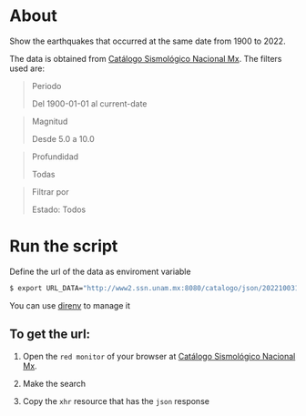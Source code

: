 # About

Show the earthquakes that occurred at the same date from 1900 to 2022.

The data is obtained from [Catálogo Sismológico Nacional Mx](http://www2.ssn.unam.mx:8080/catalogo/).
The filters used are:

>Periodo
>
> Del 1900-01-01 al current-date

> Magnitud
>
> Desde 5.0 a 10.0

> Profundidad
>
> Todas

> Filtrar por
>
> Estado: Todos

# Run the script

Define the url of the data as enviroment variable

```bash
$ export URL_DATA="http://www2.ssn.unam.mx:8080/catalogo/json/20221003150233NFMDQ_rows.json"
```

You can use [direnv](https://direnv.net/) to manage it

## To get the url:

1. Open the `red monitor` of your browser at [Catálogo Sismológico Nacional Mx](http://www2.ssn.unam.mx:8080/catalogo/).

2. Make the search

3. Copy the `xhr` resource that has the `json` response
